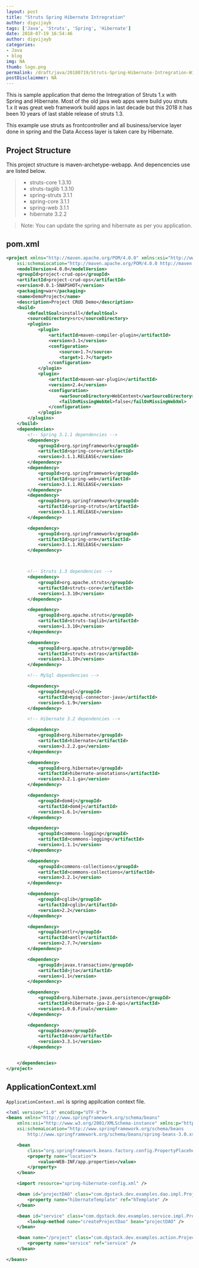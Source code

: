```yaml
---
layout: post
title: "Struts Spring Hibernate Intregration"
author: digvijayb
tags: ['Java', 'Struts', 'Spring', 'Hibernate']
date: 2018-07-19 16:54:46
author: digvijayb
categories:
- Java
- blog
img: NA
thumb: logo.png
permalink: /draft/java/20180719/Struts-Spring-Hibernate-Intregration-With-Easy
postDisclaimmer: NA
---
```

This is sample application that demo the Intregration of Struts 1.x with Spring and Hibernate.
Most of the old java web apps were build you struts 1.x it was great web framework build apps in last decade but this 2018 it has been 10 years of last stable release of struts 1.3. 

This example use struts as frontcontroller and all business/service layer done in spring and the Data Access layer is taken care by Hibernate.

Project Structure
-----
This project structure is maven-archetype-webapp. And depencencies use are listed below. 
>- struts-core 1.3.10
>- struts-taglib 1.3.10
>- spring-struts 3.1.1 
>- spring-core 3.1.1
>- spring-web 3.1.1 
>- hibernate 3.2.2 

> Note: You can update the spring and hibernate as per you application.

<!--more-->

pom.xml
---
```xml
<project xmlns="http://maven.apache.org/POM/4.0.0" xmlns:xsi="http://www.w3.org/2001/XMLSchema-instance"
	xsi:schemaLocation="http://maven.apache.org/POM/4.0.0 http://maven.apache.org/xsd/maven-4.0.0.xsd">
	<modelVersion>4.0.0</modelVersion>
	<groupId>project-crud-ops</groupId>
	<artifactId>project-crud-ops</artifactId>
	<version>0.0.1-SNAPSHOT</version>
	<packaging>war</packaging>
	<name>DemoProject</name>
	<description>Project CRUD Demo</description>
	<build>
		<defaultGoal>install</defaultGoal>
		<sourceDirectory>src</sourceDirectory>
		<plugins>
			<plugin>
				<artifactId>maven-compiler-plugin</artifactId>
				<version>3.1</version>
				<configuration>
					<source>1.7</source>
					<target>1.7</target>
				</configuration>
			</plugin>
			<plugin>
				<artifactId>maven-war-plugin</artifactId>
				<version>2.4</version>
				<configuration>
					<warSourceDirectory>WebContent</warSourceDirectory>
					<failOnMissingWebXml>false</failOnMissingWebXml>
				</configuration>
			</plugin>
		</plugins>
	</build>
	<dependencies>
		<!-- Spring 3.1.1 dependencies -->
		<dependency>
			<groupId>org.springframework</groupId>
			<artifactId>spring-core</artifactId>
			<version>3.1.1.RELEASE</version>
		</dependency>
		<dependency>
			<groupId>org.springframework</groupId>
			<artifactId>spring-web</artifactId>
			<version>3.1.1.RELEASE</version>
		</dependency>
		<dependency>
			<groupId>org.springframework</groupId>
			<artifactId>spring-struts</artifactId>
			<version>3.1.1.RELEASE</version>
		</dependency>

		<dependency>
			<groupId>org.springframework</groupId>
			<artifactId>spring-orm</artifactId>
			<version>3.1.1.RELEASE</version>
		</dependency>



		<!-- Struts 1.3 dependencies -->
		<dependency>
			<groupId>org.apache.struts</groupId>
			<artifactId>struts-core</artifactId>
			<version>1.3.10</version>
		</dependency>

		<dependency>
			<groupId>org.apache.struts</groupId>
			<artifactId>struts-taglib</artifactId>
			<version>1.3.10</version>
		</dependency>

		<dependency>
			<groupId>org.apache.struts</groupId>
			<artifactId>struts-extras</artifactId>
			<version>1.3.10</version>
		</dependency>

		<!-- MySql dependencies -->

		<dependency>
			<groupId>mysql</groupId>
			<artifactId>mysql-connector-java</artifactId>
			<version>5.1.9</version>
		</dependency>

		<!-- Hibernate 3.2 dependencies -->

		<dependency>
			<groupId>org.hibernate</groupId>
			<artifactId>hibernate</artifactId>
			<version>3.2.2.ga</version>
		</dependency>

		<dependency>
			<groupId>org.hibernate</groupId>
			<artifactId>hibernate-annotations</artifactId>
			<version>3.2.1.ga</version>
		</dependency>

		<dependency>
			<groupId>dom4j</groupId>
			<artifactId>dom4j</artifactId>
			<version>1.6.1</version>
		</dependency>

		<dependency>
			<groupId>commons-logging</groupId>
			<artifactId>commons-logging</artifactId>
			<version>1.1.1</version>
		</dependency>

		<dependency>
			<groupId>commons-collections</groupId>
			<artifactId>commons-collections</artifactId>
			<version>3.2.1</version>
		</dependency>

		<dependency>
			<groupId>cglib</groupId>
			<artifactId>cglib</artifactId>
			<version>2.2</version>
		</dependency>

		<dependency>
			<groupId>antlr</groupId>
			<artifactId>antlr</artifactId>
			<version>2.7.7</version>
		</dependency>

		<dependency>
			<groupId>javax.transaction</groupId>
			<artifactId>jta</artifactId>
			<version>1.1</version>
		</dependency>

		<dependency>
			<groupId>org.hibernate.javax.persistence</groupId>
			<artifactId>hibernate-jpa-2.0-api</artifactId>
			<version>1.0.0.Final</version>
		</dependency>

		<dependency>
			<groupId>asm</groupId>
			<artifactId>asm</artifactId>
			<version>3.3.1</version>
		</dependency>


	</dependencies>
</project>
```

## ApplicationContext.xml

`ApplicationContext.xml` is spring appilcation context file.

```xml
<?xml version="1.0" encoding="UTF-8"?>
<beans xmlns="http://www.springframework.org/schema/beans"
	xmlns:xsi="http://www.w3.org/2001/XMLSchema-instance" xmlns:p="http://www.springframework.org/schema/p"
	xsi:schemaLocation="http://www.springframework.org/schema/beans  
        http://www.springframework.org/schema/beans/spring-beans-3.0.xsd">

	<bean
		class="org.springframework.beans.factory.config.PropertyPlaceholderConfigurer">
		<property name="location">
			<value>WEB-INF/app.properties</value>
		</property>
	</bean>

	<import resource="spring-hibernate-config.xml" />

	<bean id="projectDAO" class="com.dgstack.dev.examples.dao.impl.ProjectDAOImpl" scope="prototype">
		<property name="hibernateTemplate" ref="hTemplate" />
	</bean>

	<bean id="service" class="com.dgstack.dev.examples.service.impl.ProjectServiceImpl" scope="singleton">
		<lookup-method name="createProjectDao" bean="projectDAO" />
	</bean>

	<bean name="/project" class="com.dgstack.dev.examples.action.ProjectAction">
		<property name="service" ref="service" />
	</bean>

</beans>
```